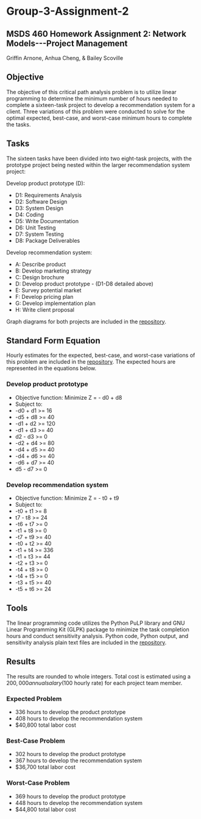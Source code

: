 # Group-3-Assignment-2
## MSDS 460 Homework Assignment 2: Network Models---Project Management
Griffin Arnone, Anhua Cheng, & Bailey Scoville
## Objective
The objective of this critical path analysis problem is to utilize linear programming to determine the minimum number of hours needed to complete a sixteen-task project to develop a recommendation system for a client. Three variations of this problem were conducted to solve for the optimal expected, best-case, and worst-case minimum hours to complete the tasks.
## Tasks
The sixteen tasks have been divided into two eight-task projects, with the prototype project being nested within the larger recommendation system project:

Develop product prototype (D):
- D1: Requirements Analysis
- D2: Software Design
- D3: System Design
- D4: Coding
- D5: Write Documentation
- D6: Unit Testing
- D7: System Testing
- D8: Package Deliverables

Develop recommendation system:
- A: Describe product
- B: Develop marketing strategy
- C: Design brochure
- D: Develop product prototype - (D1-D8 detailed above)
- E: Survey potential market
- F: Develop pricing plan
- G: Develop implementation plan
- H: Write client proposal

Graph diagrams for both projects are included in the [repository](https://github.com/bscov/Group-3-Assignment-2).

## Standard Form Equation
Hourly estimates for the expected, best-case, and worst-case variations of this problem are included in the [repository](https://github.com/bscov/Group-3-Assignment-2). The expected hours are represented in the equations below.
### Develop product prototype
- Objective function: Minimize Z = - d0 + d8
- Subject to:
- -d0 + d1 >= 16
- -d5 + d8 >= 40
- -d1 + d2 >= 120
- -d1 + d3 >= 40
- d2 - d3 >= 0
- -d2 + d4 >= 80
- -d4 + d5 >= 40
- -d4 + d6 >= 40
- -d6 + d7 >= 40
- d5 - d7 >= 0

### Develop recommendation system
- Objective function: Minimize Z = - t0 + t9
- Subject to: 
- -t0 + t1 >= 8
- t7 - t8 >= 24
- -t6 + t7 >= 0
- -t1 + t8 >= 0
- -t7 + t9 >= 40
- -t0 + t2 >= 40
- -t1 + t4 >= 336
- -t1 + t3 >= 44
- -t2 + t3 >= 0
- -t4 + t8 >= 0
- -t4 + t5 >= 0
- -t3 + t5 >= 40
- -t5 + t6 >= 24

## Tools
The linear programming code utilizes the Python PuLP library and GNU Linear Programming Kit (GLPK) package to minimize the task completion hours and conduct sensitivity analysis. Python code, Python output, and sensitivity analysis plain text files are included in the [repository](https://github.com/bscov/Group-3-Assignment-2).

## Results
The results are rounded to whole integers. Total cost is estimated using a $200,000 annual salary ($100 hourly rate) for each project team member.
### Expected Problem
- 336 hours to develop the product prototype
- 408 hours to develop the recommendation system
- $40,800 total labor cost
### Best-Case Problem
- 302 hours to develop the product prototype
- 367 hours to develop the recommendation system
- $36,700 total labor cost
### Worst-Case Problem
- 369 hours to develop the product prototype
- 448 hours to develop the recommendation system
- $44,800 total labor cost
